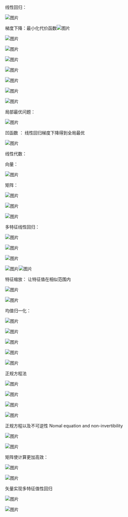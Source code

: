 线性回归：

![图片](https://uploader.shimo.im/f/vbe6LhM63Idz20fx.png!thumbnail)

梯度下降：最小化代价函数![图片](https://uploader.shimo.im/f/e9ifoR32mJ4JJYXy.png!thumbnail)

![图片](https://uploader.shimo.im/f/70tWcUqlAahFJtBI.png!thumbnail)

![图片](https://uploader.shimo.im/f/sO1fU7NqmJfqZspS.png!thumbnail)

![图片](https://uploader.shimo.im/f/ZW84Nyo1rv9urzaD.png!thumbnail)

![图片](https://uploader.shimo.im/f/a7mxsqZlSC5aK6l3.png!thumbnail)

![图片](https://uploader.shimo.im/f/psJRStOLeFNA6pIx.png!thumbnail)



![图片](https://uploader.shimo.im/f/wOtw10gHXQ3mhdxr.png!thumbnail)

![图片](https://uploader.shimo.im/f/55vVK4rTk11HEoa4.png!thumbnail)

局部最优问题：

![图片](https://uploader.shimo.im/f/KV5y70bFhQ1wMytK.png!thumbnail)

凹函数 ： 线性回归梯度下降得到全局最优

![图片](https://uploader.shimo.im/f/Jz4zlKmdnZBVLtVF.png!thumbnail)


线性代数：

向量：

![图片](https://uploader.shimo.im/f/xeaIa5kGZ3GrlEaU.png!thumbnail)

矩阵：


![图片](https://uploader.shimo.im/f/DsBAJnnz86wJYd5b.png!thumbnail)

![图片](https://uploader.shimo.im/f/zpf1hqWaZXfX2hKd.png!thumbnail)

![图片](https://uploader.shimo.im/f/GH5kC6tPVQqTYukc.png!thumbnail)


多特征线性回归：

![图片](https://uploader.shimo.im/f/PQa3otA2wni45so6.png!thumbnail)

![图片](https://uploader.shimo.im/f/yFIr5vec4HdlFHnn.png!thumbnail)

![图片](https://uploader.shimo.im/f/R5E4NCZhSqCfOFhe.png!thumbnail)

![图片](https://uploader.shimo.im/f/JEye1As0Bzf9sddH.png!thumbnail)![图片](https://uploader.shimo.im/f/sUPnu9EVyh2SGG1l.png!thumbnail)

特征缩放：  让特征值在相似范围内

![图片](https://uploader.shimo.im/f/rCj1crg9F0zjb2at.png!thumbnail)

![图片](https://uploader.shimo.im/f/XzssHJ4YMcJMK8ug.png!thumbnail)

均值归一化：

![图片](https://uploader.shimo.im/f/TlYmvuFqXQYYMIkV.png!thumbnail)

![图片](https://uploader.shimo.im/f/b07n1a6X1h11InjY.png!thumbnail)

![图片](https://uploader.shimo.im/f/VVcPRGgSUUPuoMlS.png!thumbnail)

![图片](https://uploader.shimo.im/f/1eLohooi5v0fStqX.png!thumbnail)

![图片](https://uploader.shimo.im/f/espuIsEW89RycWSc.png!thumbnail)



正规方程法

![图片](https://uploader.shimo.im/f/TZHwXPG9UH4IQ7Og.png!thumbnail)



![图片](https://uploader.shimo.im/f/fly8Pa0D8G439FU6.png!thumbnail)

![图片](https://uploader.shimo.im/f/A96TdTBXcwVloqjH.png!thumbnail)


![图片](https://uploader.shimo.im/f/eFDTdeLjM53b97kr.png!thumbnail)


正规方程以及不可逆性  Nomal equation  and  non-invertibility

![图片](https://uploader.shimo.im/f/ytjQNVLehyh4uagi.png!thumbnail)

![图片](https://uploader.shimo.im/f/HWs2AwKcO0Ds4WLJ.png!thumbnail)


矩阵使计算更加高效：

![图片](https://uploader.shimo.im/f/s2P1jwIC56RAoqIL.png!thumbnail)

![图片](https://uploader.shimo.im/f/GInSpzxVd5267EuL.png!thumbnail)

矢量实现多特征值性回归

![图片](https://uploader.shimo.im/f/ljQ2la9JeqSaP7j0.png!thumbnail)

![图片](https://uploader.shimo.im/f/tqOjGCrr9rz6taTs.png!thumbnail)














































